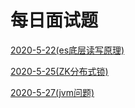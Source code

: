 # 每日面试题

[2020-5-22(es底层读写原理)](https://github.com/sanzhixiong19860117/DayInterViewQuestions/tree/master/2020-5-22)

[2020-5-25(ZK分布式锁)](https://github.com/sanzhixiong19860117/DayInterViewQuestions/tree/master/2020-5-25)

[2020-5-27(jvm问题)](https://github.com/sanzhixiong19860117/DayInterViewQuestions/tree/master/2020-5-27)

